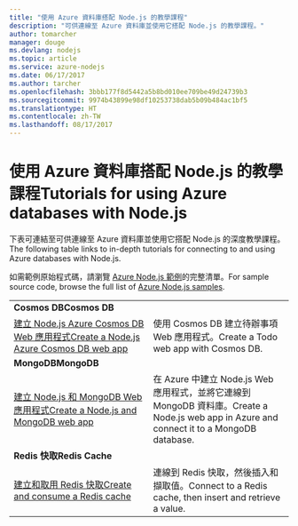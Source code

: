 ```yaml
---
title: "使用 Azure 資料庫搭配 Node.js 的教學課程"
description: "可供連線至 Azure 資料庫並使用它搭配 Node.js 的教學課程。"
author: tomarcher
manager: douge
ms.devlang: nodejs
ms.topic: article
ms.service: azure-nodejs
ms.date: 06/17/2017
ms.author: tarcher
ms.openlocfilehash: 3bbb177f8d5442a5b8bd010ee709be49d24739b3
ms.sourcegitcommit: 9974b43899e98df10253738dab5b09b484ac1bf5
ms.translationtype: HT
ms.contentlocale: zh-TW
ms.lasthandoff: 08/17/2017
---
```

# <a name="tutorials-for-using-azure-databases-with-nodejs"></a><span data-ttu-id="0991c-103">使用 Azure 資料庫搭配 Node.js 的教學課程</span><span class="sxs-lookup"><span data-stu-id="0991c-103">Tutorials for using Azure databases with Node.js</span></span>

<span data-ttu-id="0991c-104">下表可連結至可供連線至 Azure 資料庫並使用它搭配 Node.js 的深度教學課程。</span><span class="sxs-lookup"><span data-stu-id="0991c-104">The following table links to in-depth tutorials for connecting to and using Azure databases with Node.js.</span></span> 

<span data-ttu-id="0991c-105">如需範例原始程式碼，請瀏覽 [Azure Node.js 範例](https://azure.microsoft.com/resources/samples/?term=nodejs)的完整清單。</span><span class="sxs-lookup"><span data-stu-id="0991c-105">For sample source code, browse the full list of [Azure Node.js samples](https://azure.microsoft.com/resources/samples/?term=nodejs).</span></span>

| | |
|---|---|
| <span data-ttu-id="0991c-106">**Cosmos DB**</span><span class="sxs-lookup"><span data-stu-id="0991c-106">**Cosmos DB**</span></span> ||
| [<span data-ttu-id="0991c-107">建立 Node.js Azure Cosmos DB Web 應用程式</span><span class="sxs-lookup"><span data-stu-id="0991c-107">Create a Node.js Azure Cosmos DB web app</span></span>](http://docs.microsoft.com/azure/documentdb/documentdb-nodejs-application?toc=/azure/node/toc.json&bc=/azure/node/toc.json) | <span data-ttu-id="0991c-108">使用 Cosmos DB 建立待辦事項 Web 應用程式。</span><span class="sxs-lookup"><span data-stu-id="0991c-108">Create a Todo web app with Cosmos DB.</span></span>  |
| <span data-ttu-id="0991c-109">**MongoDB**</span><span class="sxs-lookup"><span data-stu-id="0991c-109">**MongoDB**</span></span> ||
| [<span data-ttu-id="0991c-110">建立 Node.js 和 MongoDB Web 應用程式</span><span class="sxs-lookup"><span data-stu-id="0991c-110">Create a Node.js and MongoDB web app</span></span>](http://docs.microsoft.com/azure/app-service-web/app-service-web-tutorial-nodejs-mongodb-app?toc=/azure/node/toc.json&bc=/azure/node/toc.json) | <span data-ttu-id="0991c-111">在 Azure 中建立 Node.js Web 應用程式，並將它連線到 MongoDB 資料庫。</span><span class="sxs-lookup"><span data-stu-id="0991c-111">Create a Node.js web app in Azure and connect it to a MongoDB database.</span></span>  |
| <span data-ttu-id="0991c-112">**Redis 快取**</span><span class="sxs-lookup"><span data-stu-id="0991c-112">**Redis Cache**</span></span> | |
| [<span data-ttu-id="0991c-113">建立和取用 Redis 快取</span><span class="sxs-lookup"><span data-stu-id="0991c-113">Create and consume a Redis cache</span></span>](http://docs.microsoft.com/azure/redis-cache/cache-nodejs-get-started?toc=/azure/node/toc.json&bc=/azure/node/toc.json) | <span data-ttu-id="0991c-114">連線到 Redis 快取，然後插入和擷取值。</span><span class="sxs-lookup"><span data-stu-id="0991c-114">Connect to a Redis cache, then insert and retrieve a value.</span></span>
